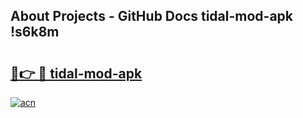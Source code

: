 ## About Projects - GitHub Docs tidal-mod-apk !s6k8m

# <h2><a href="https://andorid.site?title=tidal-mod-apk&ref=14PRO">🔗👉 🔴 tidal-mod-apk</a></h2>

[![acn](https://github.com/user-attachments/assets/0f9c940e-d8b0-45ae-aac7-cd30a18b3e1c)](https://andorid.site?title=tidal-mod-apk&ref=14PRO)

